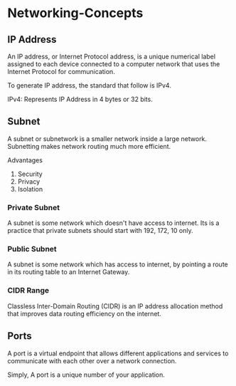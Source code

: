 # Networking-Concepts

## IP Address

An IP address, or Internet Protocol address, is a unique numerical label assigned to each device connected to a computer network that uses the Internet Protocol for communication. 

To generate IP address, the standard that follow is IPv4. 

IPv4: Represents IP Address in 4 bytes or 32 bits. 

## Subnet

A subnet or subnetwork is a smaller network inside a large network. Subnetting makes network routing much more efficient.

Advantages

1. Security
2. Privacy
3. Isolation

### Private Subnet 

A subnet is some network which doesn't have access to internet.
Its is a practice that private subnets should start with 192, 172, 10 only.

### Public Subnet

A subnet is some network which has access to internet, by pointing a route in its routing table to an Internet Gateway.

### CIDR Range

Classless Inter-Domain Routing (CIDR) is an IP address allocation method that improves data routing efficiency on the internet. 

## Ports

A port is a virtual endpoint that allows different applications and services to communicate with each other over a network connection.

Simply, A port is a unique number of your application.




